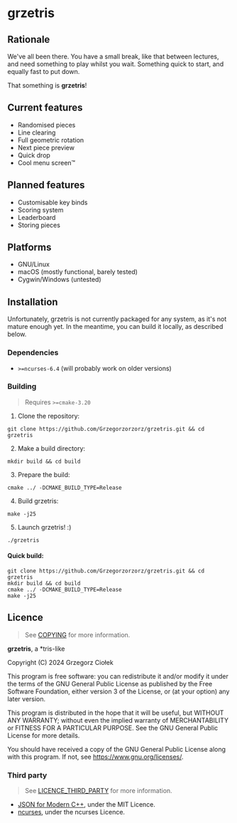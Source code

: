 # grzetris

## Rationale

We've all been there. You have a small break, like that between lectures,
and need something to play whilst you wait. Something quick to start, and
equally fast to put down.

That something is **grzetris**!

## Current features
- Randomised pieces
- Line clearing
- Full geometric rotation
- Next piece preview
- Quick drop
- Cool menu screen™

## Planned features
- Customisable key binds
- Scoring system
- Leaderboard
- Storing pieces

## Platforms

- GNU/Linux
- macOS (mostly functional, barely tested)
- Cygwin/Windows (untested)

## Installation

Unfortunately, grzetris is not currently packaged for any system, as it's
not mature enough yet. In the meantime, you can build it locally, as described
below.

### Dependencies
- `>=ncurses-6.4` (will probably work on older versions)

### Building
> Requires `>=cmake-3.20`

1. Clone the repository:
```shell
git clone https://github.com/Grzegorzorzorz/grzetris.git && cd grzetris
```
2. Make a build directory:
```shell
mkdir build && cd build
```
3. Prepare the build:
```shell
cmake ../ -DCMAKE_BUILD_TYPE=Release
```
4. Build grzetris:
```shell
make -j25
```
5. Launch grzetris! :)
```shell
./grzetris
```

#### Quick build:
```shell
git clone https://github.com/Grzegorzorzorz/grzetris.git && cd grzetris
mkdir build && cd build
cmake ../ -DCMAKE_BUILD_TYPE=Release
make -j25
```

## Licence
> See [COPYING](COPYING) for more information.

**grzetris**, a *tris-like

Copyright (C) 2024 Grzegorz Ciołek

This program is free software: you can redistribute it and/or modify
it under the terms of the GNU General Public License as published by
the Free Software Foundation, either version 3 of the License, or
(at your option) any later version.

This program is distributed in the hope that it will be useful,
but WITHOUT ANY WARRANTY; without even the implied warranty of
MERCHANTABILITY or FITNESS FOR A PARTICULAR PURPOSE.  See the
GNU General Public License for more details.

You should have received a copy of the GNU General Public License
along with this program.  If not, see <https://www.gnu.org/licenses/>.

### Third party
> See [LICENCE_THIRD_PARTY](LICENCE_THIRD_PARTY) for more information.

- [JSON for Modern C++](https://github.com/nlohmann/json), under the MIT Licence.
- [ncurses](https://invisible-island.net/ncurses/), under the ncurses Licence.
